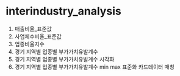 # interindustry_analysis
1. 매출비율_표준값
2. 사업체수비율_표준값
3. 업종비율지수
4. 경기 지역별 업종별 부가가치유발계수
5. 경기 지역별 업종별 부가가치유발계수 시각화
6. 경기 지역별 업종별 부가가치유발계수 min max 표준화 카드데이터 매칭